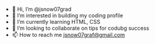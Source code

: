 - 👋 Hi, I’m @jsnow07grad
- 👀 I’m interested in building my coding profile
- 🌱 I’m currently learning HTML, CSS
- 💞️ I’m looking to collaborate on tips for codubg success 
- 📫 How to reach me jsnow07graf@gmail.com

<!---
jsnow07grad/jsnow07grad is a ✨ special ✨ repository because its `README.md` (this file) appears on your GitHub profile.
You can click the Preview link to take a look at your changes.
--->
